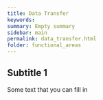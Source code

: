 ```yaml
---
title: Data Transfer
keywords:
summary: Empty summary
sidebar: main
permalink: data_transfer.html
folder: functional_areas
---
```


## Subtitle 1

Some text that you can fill in